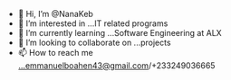 - 👋 Hi, I’m @NanaKeb
- 👀 I’m interested in ...IT related programs 
- 🌱 I’m currently learning ...Software Engineering at ALX
- 💞️ I’m looking to collaborate on ...projects
- 📫 How to reach me ...emmanuelboahen43@gmail.com/+233249036665

<!---
NanaKeb/NanaKeb is a ✨ special ✨ repository because its `README.md` (this file) appears on your GitHub profile.
You can click the Preview link to take a look at your changes.
--->
